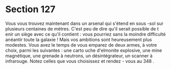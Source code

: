 # Section 127

Vous vous trouvez maintenant dans un arsenal qui s'étend en
sous -sol sur plusieurs centaines de mètres. C'est peu de dire qu'il
serait possible de t enir un siège avec ce qu'il contient : vous
pourriez sans la moindre difficulté anéantir toute la galaxie !
Mais vos ambitions sont heureusement plus modestes. Vous avez
le temps de vous emparez de deux armes, à votre choix, parmi les
suivantes : une carto uche d'elmonite explosive, une mine
magnétique, une grenade à neutrons, un désintégrateur, un
scanner à infrarouge. Notez celles que vous choisissez et rendez -
vous au 348 .
